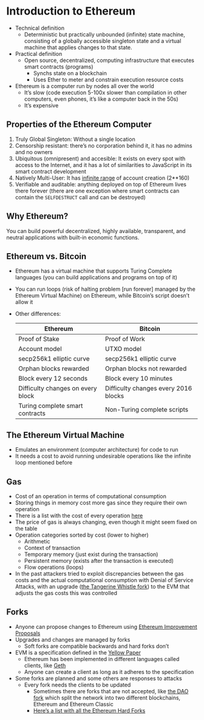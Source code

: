 # Introduction to Ethereum

-   Technical definition
    -   Deterministic but practically unbounded (infinite) state machine, consisting of a globally accessible singleton state and a virtual machine that applies changes to that state.
-   Practical definition
    -   Open source, decentralized, computing infrastructure that executes smart contracts (programs)
        -   Synchs state on a blockchain
        -   Uses Ether to meter and constrain execution resource costs
-   Ethereum is a computer run by nodes all over the world
    -   It’s slow (code execution 5-100x slower than compilation in other computers, even phones, it’s like a computer back in the 50s)
    -   It’s expensive

## Properties of the Ethereum Computer

1. Truly Global Singleton: Without a single location
2. Censorship resistant: there’s no corporation behind it, it has no admins and no owners
3. Ubiquitous (omnipresent) and accesible: It exists on every spot with access to the Internet, and it has a lot of similarities to JavaScript in its smart contract development
4. Natively Multi-User: It has [infinite range](https://www.youtube.com/watch?v=S9JGmA5_unY) of account creation (2\*\*160)
5. Verifiable and auditable: anything deployed on top of Ethereum lives there forever (there are one exception where smart contracts can contain the `SELFDESTRUCT` call and can be destroyed)

## Why Ethereum?

You can build powerful decentralized, highly available, transparent, and neutral applications with built-in economic functions.

## Ethereum vs. Bitcoin

-   Ethereum has a virtual machine that supports Turing Complete languages (you can build applications and programs on top of it)
-   You can run loops (risk of halting problem [run forever] managed by the Ethereum Virtual Machine) on Ethereum, while Bitcoin’s script doesn’t allow it
-   Other differences:

    | Ethereum                          | Bitcoin                              |
    | --------------------------------- | ------------------------------------ |
    | Proof of Stake                    | Proof of Work                        |
    | Account model                     | UTXO model                           |
    | secp256k1 elliptic curve          | secp256k1 elliptic curve             |
    | Orphan blocks rewarded            | Orphan blocks not rewarded           |
    | Block every 12 seconds            | Block every 10 minutes               |
    | Difficulty changes on every block | Difficulty changes every 2016 blocks |
    | Turing complete smart contracts   | Non-Turing complete scripts          |

## The Ethereum Virtual Machine

-   Emulates an environment (computer architecture) for code to run
-   It needs a cost to avoid running undesirable operations like the infinite loop mentioned before

## Gas

-   Cost of an operation in terms of computational consumption
-   Storing things in memory cost more gas since they require their own operation
-   There is a list with the cost of every operation [here](https://github.com/crytic/evm-opcodes)
-   The price of gas is always changing, even though it might seem fixed on the table
-   Operation categories sorted by cost (lower to higher)
    -   Arithmetic
    -   Context of transaction
    -   Temporary memory (just exist during the transaction)
    -   Persistent memory (exists after the transaction is executed)
    -   Flow operations (loops)
-   In the past attackers tried to exploit discrepancies between the gas costs and the actual computational consumption with Denial of Service Attacks, with an upgrade ([the Tangerine Whistle fork](https://github.com/ethereum/EIPs/blob/master/EIPS/eip-608.md)) to the EVM that adjusts the gas costs this was controlled

## Forks

-   Anyone can propose changes to Ethereum using [Ethereum Improvement Proposals](https://eips.ethereum.org)
-   Upgrades and changes are managed by forks
    -   Soft forks are compatible backwards and hard forks don’t
-   EVM is a specification defined in the [Yellow Paper](https://ethereum.github.io/yellowpaper/paper.pdf)
    -   Ethereum has been implemented in different languages called clients, like [Geth](https://geth.ethereum.org/docs/getting-started)
    -   Anyone can create a client as long as it adheres to the specification
-   Some forks are planned and some others are responses to attacks
    -   Every fork needs the clients to be updated
        -   Sometimes there are forks that are not accepted, like [the DAO fork](https://eips.ethereum.org/EIPS/eip-779) which split the network into two different blockchains, Ethereum and Ethereum Classic
        -   [Here’s a list with all the Ethereum Hard Forks](https://ethereum.stackexchange.com/questions/13014/summary-and-history-of-the-ethereum-hard-forks/13015#13015)
